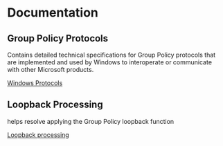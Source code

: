 # Documentation

## Group Policy Protocols 
Contains detailed technical specifications for Group Policy protocols that are implemented and used by Windows to interoperate or communicate with other Microsoft products. 

[Windows Protocols](https://learn.microsoft.com/en-us/openspecs/windows_protocols/ms-winprotlp)

## Loopback Processing
helps resolve applying the Group Policy loopback function 

[Loopback processing](https://learn.microsoft.com/en-us/troubleshoot/windows-server/group-policy/loopback-processing-of-group-policy)
